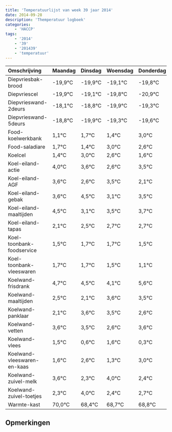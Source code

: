 ```yaml
---
title: 'Temperatuurlijst van week 39 jaar 2014'
date: 2014-09-28
description: 'Themperatuur logboek'
categories:
    - 'HACCP'
tags:
    - '2014'
    - '39'
    - '201439'
    - 'temperatuur'
---
```

|Omschrijving|Maandag|Dinsdag|Woensdag|Donderdag|Vrijdag|Zaterdag|Zondag|
|:---|:---|:---|:---|:---|:---|:---|:---|
|Diepvriesbak-brood|-19,9°C|-19,9°C|-19,1°C|-19,8°C|-20,9°C|-20,3°C|-20,6°C|
|Diepvriescel|-19,9°C|-19,1°C|-19,8°C|-20,9°C|-20,3°C|-20,6°C|-19,0°C|
|Diepvrieswand-2deurs|-18,1°C|-18,8°C|-19,9°C|-19,3°C|-19,6°C|-18,0°C|-18,4°C|
|Diepvrieswand-5deurs|-18,8°C|-19,9°C|-19,3°C|-19,6°C|-18,0°C|-18,4°C|-19,4°C|
|Food-koelwerkbank|1,1°C|1,7°C|1,4°C|3,0°C|2,6°C|1,6°C|2,5°C|
|Food-saladiare|1,7°C|1,4°C|3,0°C|2,6°C|1,6°C|2,5°C|1,1°C|
|Koelcel|1,4°C|3,0°C|2,6°C|1,6°C|2,5°C|1,1°C|1,5°C|
|Koel-eiland-actie|4,0°C|3,6°C|2,6°C|3,5°C|2,1°C|2,5°C|2,7°C|
|Koel-eiland-AGF|3,6°C|2,6°C|3,5°C|2,1°C|2,5°C|2,7°C|2,7°C|
|Koel-eiland-gebak|3,6°C|4,5°C|3,1°C|3,5°C|3,7°C|3,7°C|3,5°C|
|Koel-eiland-maaltijden|4,5°C|3,1°C|3,5°C|3,7°C|3,7°C|3,5°C|3,1°C|
|Koel-eiland-tapas|2,1°C|2,5°C|2,7°C|2,7°C|2,5°C|2,1°C|3,6°C|
|Koel-toonbank-foodservice|1,5°C|1,7°C|1,7°C|1,5°C|1,1°C|2,6°C|2,5°C|
|Koel-toonbank-vleeswaren|1,7°C|1,7°C|1,5°C|1,1°C|2,6°C|2,5°C|1,6°C|
|Koelwand-frisdrank|4,7°C|4,5°C|4,1°C|5,6°C|5,5°C|4,6°C|5,6°C|
|Koelwand-maaltijden|2,5°C|2,1°C|3,6°C|3,5°C|2,6°C|3,6°C|2,3°C|
|Koelwand-panklaar|2,1°C|3,6°C|3,5°C|2,6°C|3,6°C|2,3°C|4,0°C|
|Koelwand-vetten|3,6°C|3,5°C|2,6°C|3,6°C|2,3°C|4,0°C|2,4°C|
|Koelwand-vlees|1,5°C|0,6°C|1,6°C|0,3°C|2,0°C|0,4°C|0,7°C|
|Koelwand-vleeswaren-en-kaas|1,6°C|2,6°C|1,3°C|3,0°C|1,4°C|1,7°C|1,8°C|
|Koelwand-zuivel-melk|3,6°C|2,3°C|4,0°C|2,4°C|2,7°C|2,8°C|2,1°C|
|Koelwand-zuivel-toetjes|2,3°C|4,0°C|2,4°C|2,7°C|2,8°C|2,1°C|4,0°C|
|Warmte-kast|70,0°C|68,4°C|68,7°C|68,8°C|68,1°C|70,0°C|69,2°C|

## Opmerkingen


